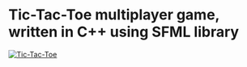 # Tic-Tac-Toe multiplayer game, written in C++ using SFML library

<a href="https://imgflip.com/gif/294g1z"><img src="https://i.imgflip.com/294g1z.gif" title="Tic-Tac-Toe"/></a>
